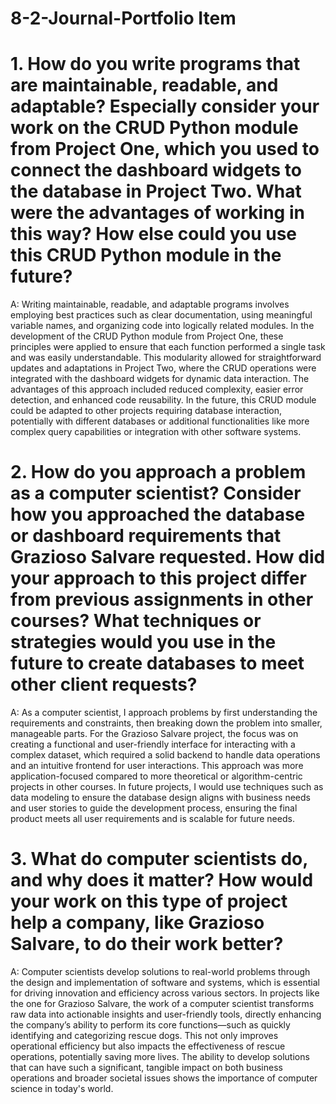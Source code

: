 # 8-2-Journal-Portfolio Item

# 1. How do you write programs that are maintainable, readable, and adaptable? Especially consider your work on the CRUD Python module from Project One, which you used to connect the dashboard widgets to the database in Project Two. What were the advantages of working in this way? How else could you use this CRUD Python module in the future?
A: Writing maintainable, readable, and adaptable programs involves employing best practices such as clear documentation, using meaningful variable names, and organizing code into logically related modules. In the development of the CRUD Python module from Project One, these principles were applied to ensure that each function performed a single task and was easily understandable. This modularity allowed for straightforward updates and adaptations in Project Two, where the CRUD operations were integrated with the dashboard widgets for dynamic data interaction. The advantages of this approach included reduced complexity, easier error detection, and enhanced code reusability. In the future, this CRUD module could be adapted to other projects requiring database interaction, potentially with different databases or additional functionalities like more complex query capabilities or integration with other software systems.

# 2. How do you approach a problem as a computer scientist? Consider how you approached the database or dashboard requirements that Grazioso Salvare requested. How did your approach to this project differ from previous assignments in other courses? What techniques or strategies would you use in the future to create databases to meet other client requests?
A: As a computer scientist, I approach problems by first understanding the requirements and constraints, then breaking down the problem into smaller, manageable parts. For the Grazioso Salvare project, the focus was on creating a functional and user-friendly interface for interacting with a complex dataset, which required a solid backend to handle data operations and an intuitive frontend for user interactions. This approach was more application-focused compared to more theoretical or algorithm-centric projects in other courses. In future projects, I would use techniques such as data modeling to ensure the database design aligns with business needs and user stories to guide the development process, ensuring the final product meets all user requirements and is scalable for future needs.

# 3. What do computer scientists do, and why does it matter? How would your work on this type of project help a company, like Grazioso Salvare, to do their work better?
A: Computer scientists develop solutions to real-world problems through the design and implementation of software and systems, which is essential for driving innovation and efficiency across various sectors. In projects like the one for Grazioso Salvare, the work of a computer scientist transforms raw data into actionable insights and user-friendly tools, directly enhancing the company’s ability to perform its core functions—such as quickly identifying and categorizing rescue dogs. This not only improves operational efficiency but also impacts the effectiveness of rescue operations, potentially saving more lives. The ability to develop solutions that can have such a significant, tangible impact on both business operations and broader societal issues shows the importance of computer science in today's world.
